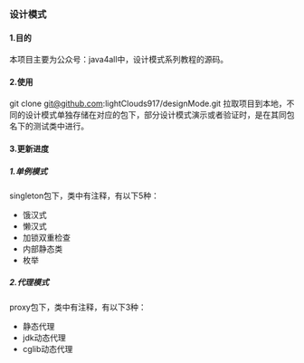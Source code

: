 ### 设计模式
#### 1.目的
本项目主要为公众号：java4all中，设计模式系列教程的源码。
#### 2.使用
git clone git@github.com:lightClouds917/designMode.git
拉取项目到本地，不同的设计模式单独存储在对应的包下，部分设计模式演示或者验证时，是在其同包名下的测试类中进行。
#### 3.更新进度
##### 1.单例模式
singleton包下，类中有注释，有以下5种：
- 饿汉式
- 懒汉式
- 加锁双重检查
- 内部静态类
- 枚举
##### 2.代理模式
proxy包下，类中有注释，有以下3种：
- 静态代理
- jdk动态代理
- cglib动态代理

